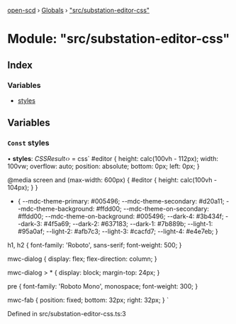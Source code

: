 [open-scd](../README.md) › [Globals](../globals.md) › ["src/substation-editor-css"](_src_substation_editor_css_.md)

# Module: "src/substation-editor-css"

## Index

### Variables

* [styles](_src_substation_editor_css_.md#const-styles)

## Variables

### `Const` styles

• **styles**: *CSSResult‹›* = css`
  #editor {
    height: calc(100vh - 112px);
    width: 100vw;
    overflow: auto;
    position: absolute;
    bottom: 0px;
    left: 0px;
  }

  @media screen and (max-width: 600px) {
    #editor {
      height: calc(100vh - 104px);
    }
  }

  * {
    --mdc-theme-primary: #005496;
    --mdc-theme-secondary: #d20a11;
    --mdc-theme-background: #ffdd00;
    --mdc-theme-on-secondary: #ffdd00;
    --mdc-theme-on-background: #005496;
    --dark-4: #3b434f;
    --dark-3: #4f5a69;
    --dark-2: #637183;
    --dark-1: #7b889b;
    --light-1: #95a0af;
    --light-2: #afb7c3;
    --light-3: #cacfd7;
    --light-4: #e4e7eb;
  }

  h1,
  h2 {
    font-family: 'Roboto', sans-serif;
    font-weight: 500;
  }

  mwc-dialog {
    display: flex;
    flex-direction: column;
  }

  mwc-dialog > * {
    display: block;
    margin-top: 24px;
  }

  pre {
    font-family: 'Roboto Mono', monospace;
    font-weight: 300;
  }

  mwc-fab {
    position: fixed;
    bottom: 32px;
    right: 32px;
  }
`

Defined in src/substation-editor-css.ts:3
